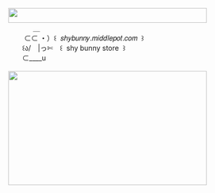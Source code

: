 <img width="400" height="30" src="https://middlepot.com/img/lacey.png">\
　　　‌ ‌ ＿\
　　‌ ⊂⊂ ・）꒰ ‌ 𝑠𝘩𝑦𝑏𝑢𝑛𝑛𝑦.𝑚𝑖𝑑𝑑𝑙𝑒𝑝𝑜𝑡.𝑐𝑜𝑚 ‌ ꒱\
　　꒰ა/　|っ✄　꒰ ‌ shy bunny store ‌ ꒱\
　　⊂____u\
  \
<img width="400" height="230" src="https://middlepot.com/img/delicate.jpg">
